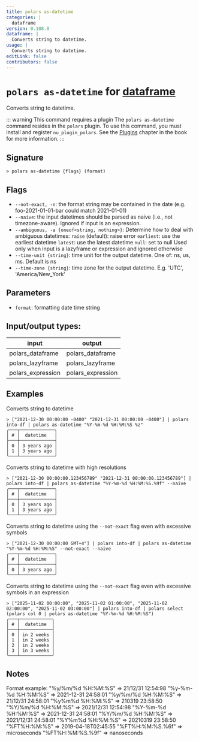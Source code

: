```yaml
---
title: polars as-datetime
categories: |
  dataframe
version: 0.108.0
dataframe: |
  Converts string to datetime.
usage: |
  Converts string to datetime.
editLink: false
contributors: false
---
```

<!-- This file is automatically generated. Please edit the command in https://github.com/nushell/nushell instead. -->

# `polars as-datetime` for [dataframe](/commands/categories/dataframe.md)

<div class='command-title'>Converts string to datetime.</div>

::: warning This command requires a plugin
The `polars as-datetime` command resides in the `polars` plugin.
To use this command, you must install and register `nu_plugin_polars`.
See the [Plugins](/book/plugins.html) chapter in the book for more information.
:::


## Signature

```> polars as-datetime {flags} (format)```

## Flags

 -  `--not-exact, -n`: the format string may be contained in the date (e.g. foo-2021-01-01-bar could match 2021-01-01)
 -  `--naive`: the input datetimes should be parsed as naive (i.e., not timezone-aware). Ignored if input is an expression.
 -  `--ambiguous, -a {oneof<string, nothing>}`: Determine how to deal with ambiguous datetimes:
                    `raise` (default): raise error
                    `earliest`: use the earliest datetime
                    `latest`: use the latest datetime
                    `null`: set to null
                    Used only when input is a lazyframe or expression and ignored otherwise
 -  `--time-unit {string}`: time unit for the output datetime. One of: ns, us, ms. Default is ns
 -  `--time-zone {string}`: time zone for the output datetime. E.g. 'UTC', 'America/New_York'

## Parameters

 -  `format`: formatting date time string


## Input/output types:

| input             | output            |
| ----------------- | ----------------- |
| polars_dataframe  | polars_dataframe  |
| polars_lazyframe  | polars_lazyframe  |
| polars_expression | polars_expression |
## Examples

Converts string to datetime
```nu
> ["2021-12-30 00:00:00 -0400" "2021-12-31 00:00:00 -0400"] | polars into-df | polars as-datetime "%Y-%m-%d %H:%M:%S %z"
╭───┬─────────────╮
│ # │  datetime   │
├───┼─────────────┤
│ 0 │ 3 years ago │
│ 1 │ 3 years ago │
╰───┴─────────────╯

```

Converts string to datetime with high resolutions
```nu
> ["2021-12-30 00:00:00.123456789" "2021-12-31 00:00:00.123456789"] | polars into-df | polars as-datetime "%Y-%m-%d %H:%M:%S.%9f" --naive
╭───┬─────────────╮
│ # │  datetime   │
├───┼─────────────┤
│ 0 │ 3 years ago │
│ 1 │ 3 years ago │
╰───┴─────────────╯

```

Converts string to datetime using the `--not-exact` flag even with excessive symbols
```nu
> ["2021-12-30 00:00:00 GMT+4"] | polars into-df | polars as-datetime "%Y-%m-%d %H:%M:%S" --not-exact --naive
╭───┬─────────────╮
│ # │  datetime   │
├───┼─────────────┤
│ 0 │ 3 years ago │
╰───┴─────────────╯

```

Converts string to datetime using the `--not-exact` flag even with excessive symbols in an expression
```nu
> ["2025-11-02 00:00:00", "2025-11-02 01:00:00", "2025-11-02 02:00:00", "2025-11-02 03:00:00"] | polars into-df | polars select (polars col 0 | polars as-datetime "%Y-%m-%d %H:%M:%S")
╭───┬────────────╮
│ # │  datetime  │
├───┼────────────┤
│ 0 │ in 2 weeks │
│ 1 │ in 2 weeks │
│ 2 │ in 2 weeks │
│ 3 │ in 3 weeks │
╰───┴────────────╯

```

## Notes
Format example:
        "%y/%m/%d %H:%M:%S"  => 21/12/31 12:54:98
        "%y-%m-%d %H:%M:%S"  => 2021-12-31 24:58:01
        "%y/%m/%d %H:%M:%S"  => 21/12/31 24:58:01
        "%y%m%d %H:%M:%S"    => 210319 23:58:50
        "%Y/%m/%d %H:%M:%S"  => 2021/12/31 12:54:98
        "%Y-%m-%d %H:%M:%S"  => 2021-12-31 24:58:01
        "%Y/%m/%d %H:%M:%S"  => 2021/12/31 24:58:01
        "%Y%m%d %H:%M:%S"    => 20210319 23:58:50
        "%FT%H:%M:%S"        => 2019-04-18T02:45:55
        "%FT%H:%M:%S.%6f"    => microseconds
        "%FT%H:%M:%S.%9f"    => nanoseconds